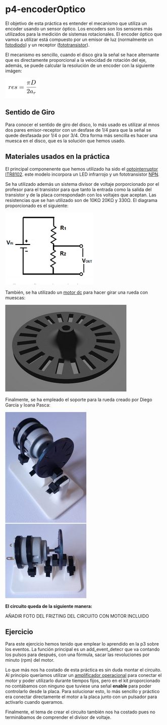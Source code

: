 # p4-encoderOptico

El objetivo de esta práctica es entender el mecanismo que utiliza un encoder usando un sensor óptico. 
Los encoders son los sensores más utilizados para la medición de sistemas rotacionales. El encoder óptico que vamos a utilizar está compuesto por un emisor de luz (normalmente un [fotodiodo](https://como-funciona.co/fotodiodo/)) y un receptor ([fototransistor](https://tallerelectronica.com/fototransistor/)). 

El mecanismo es sencillo, cuando el disco gira la señal se hace alternante que es directamente proporcional a la velocidad de rotación del eje, además, se puede calcular la resolución de un encoder con la siguiente imágen:

![fórmula resolución encoder](https://github.com/rsanchez2021/Image/blob/main/Captura%20desde%202022-11-21%2013-29-35.png 'Fórmula encoder')

## Sentido de Giro
Para conocer el sentido de giro del disco, lo más usado es utilizar al mnos dos pares emisor-receptor con un desfase de 1/4 para que la señal se quede desfasada por 1/4 o por 3/4. Otra forma más sencilla es hacer una muesca en el disco, que es la solución que hemos usado.

## Materiales usados en la práctica
El principal componenente que hemos utilizado ha sido el [optointerruptor ITR8102](https://github.com/clases-julio/p4-encoderoptico-rsanchez2021/blob/main/ITR8102-datasheet.pdf). este modelo incorpora un LED infrarrojo y un fototransistor [NPN](https://www.arrow.com/es-mx/categories/optoelectronics/photoelement/phototransistors).

Se ha utilizado además un sistema divisor de voltaje porporcionado por el profesor para el transistor para que tanto la entrada como la salida del transistor y de la placa correspondadn con los voltajes que aceptan. Las resistencias que se han utilizado son de 10KΩ 20KΩ y 330Ω. El diagrama proporcionado es el siguiente:

![Divisor de voltaje](https://github.com/rsanchez2021/Image/blob/main/Captura%20desde%202022-11-21%2013-40-42.png)

También, se ha utilizado un [motor dc](https://harmonicdrive.de/es/glosario/motor-dc) para hacer girar una rueda con muescas:

![Rueda empelada p4](https://github.com/rsanchez2021/Image/blob/main/Captura%20desde%202022-11-21%2013-48-13.png)

Finalmente, se ha empleado el soporte para la rueda creado por Diego García y Ioana Pasca:

![Soporte 1 p4](https://github.com/rsanchez2021/Image/blob/main/Captura%20desde%202022-11-21%2013-48-48.png) ![Soporte 2 p4](https://github.com/rsanchez2021/Image/blob/main/Captura%20desde%202022-11-21%2013-49-01.png)

**El circuito queda de la siguiente manera:**

AÑADIR FOTO DEL FRIZTING DEL CIRCUITO CON MOTOR INCLUIDO


## Ejercicio

Para este ejercicio hemos tenido que emplear lo aprendido en la p3 sobre los eventos. La función principal es un add_event_detecr que va contando los pulsos para después, con una fórmula, sacar las revoluciones por minuto (rpm) del motor. 

Lo que más nos ha costado de esta práctica es sin duda montar el circuito. Al principio queríamos utilizar un [amplificador operacional](https://www.diarioelectronicohoy.com/blog/el-amplificador-operacional) para conectar el motor y poder utilizarlo durante tiempos fijos, pero en el kit proporcionado no contábamos con ninguno que tuviese una señal **enable** para poder controlarlo desde la placa. Para solucionar esto, lo más sencillo y práctico era conectar directamente el motor a la placa junto con un pulsador para activarlo cuando queramos.

Finalmente, el tema de crear el circuito también nos ha costado pues no terminábamos de comprender el divisor de voltaje.




